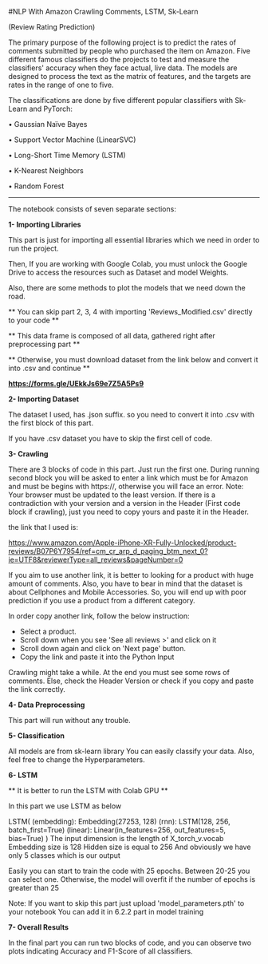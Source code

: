 #NLP With Amazon Crawling Comments, LSTM, Sk-Learn

(Review Rating Prediction)

The primary purpose of the following project is to predict the rates of comments submitted by people who purchased the item on Amazon. Five different famous classifiers do the projects to test and measure the classifiers' accuracy when they face actual, live data. The models are designed to process the text as the matrix of features, and the targets are rates in the range of one to five.

The classifications are done by five different popular classifiers with Sk-Learn and PyTorch:

• Gaussian Naïve Bayes

• Support Vector Machine (LinearSVC)

• Long-Short Time Memory (LSTM)

• K-Nearest Neighbors

• Random Forest

___________________________________________________

The notebook consists of seven separate sections:

**1- Importing Libraries**

This part is just for importing all essential libraries which we need in order to run the project.

Then, If you are working with Google Colab, you must unlock the Google Drive to access the resources such as Dataset and model Weights.

Also, there are some methods to plot the models that we need down the road.

** You can skip part 2, 3, 4  with importing 'Reviews_Modified.csv' directly to your code **

** This data frame is composed of all data, gathered right after preprocessing part **

** Otherwise, you must download dataset from the link below and convert it into .csv and continue **

**https://forms.gle/UEkkJs69e7Z5A5Ps9**

**2- Importing Dataset**

The dataset I used, has .json suffix. so you need to convert it into .csv with the first block of this part.

If you have .csv dataset you have to skip the first cell of code.

**3- Crawling**

There are 3 blocks of code in this part. Just run the first one.
During running second block you will be asked to enter a link which must be for Amazon and must be begins with https://, otherwise you will face an error.
Note: Your browser must be updated to the least version. If there is a contradiction with your version and a version in the Header (First code block if crawling), just you need to copy yours and paste it in the Header.

the link that I used is:

https://www.amazon.com/Apple-iPhone-XR-Fully-Unlocked/product-reviews/B07P6Y7954/ref=cm_cr_arp_d_paging_btm_next_0?ie=UTF8&reviewerType=all_reviews&pageNumber=0

If you aim to use another link, it is better to looking for a product with huge amount of comments.
Also, you have to bear in mind that the dataset is about Cellphones and Mobile Accessories. So, you will end up with poor prediction if you use a product from a different category. 

In order copy another link, follow the below instruction:

- Select a product.
- Scroll down when you see 'See all reviews >' and click on it
- Scroll down again and click on 'Next page' button.
- Copy the link and paste it into the Python Input

Crawling might take a while.
At the end you must see some rows of comments. Else, check the Header Version or check if you copy and paste the link correctly.

**4- Data Preprocessing**

This part will run without any trouble.

**5- Classification**

All models are from sk-learn library
You can easily classify your data. Also, feel free to change the Hyperparameters.

**6- LSTM**

** It is better to run the LSTM with Colab GPU **

In this part we use LSTM as below

LSTM(
  (embedding): Embedding(27253, 128)
  (rnn): LSTM(128, 256, batch_first=True)
  (linear): Linear(in_features=256, out_features=5, bias=True)
)
The input dimension is the length of X_torch_v.vocab
Embedding size is 128
Hidden size is equal to 256
And obviously we have only 5 classes which is our output

Easily you can start to train the code with 25 epochs.
Between 20-25 you can select one. Otherwise, the model will overfit if the number of epochs is greater than 25

Note: If you want to skip this part just upload 'model_parameters.pth' to your notebook
You can add it in 6.2.2 part in model training

**7- Overall Results**

In the final part you can run two blocks of code, and you can observe two plots indicating Accuracy and F1-Score of all classifiers.